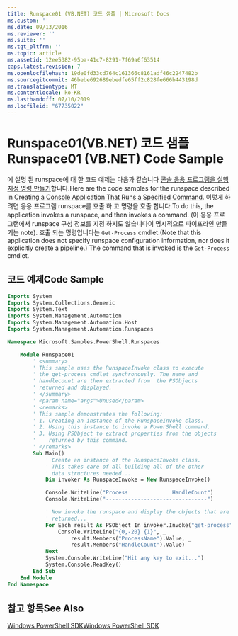```yaml
---
title: Runspace01 (VB.NET) 코드 샘플 | Microsoft Docs
ms.custom: ''
ms.date: 09/13/2016
ms.reviewer: ''
ms.suite: ''
ms.tgt_pltfrm: ''
ms.topic: article
ms.assetid: 12ee5382-95ba-41c7-8291-7f69a6f63514
caps.latest.revision: 7
ms.openlocfilehash: 19de0fd33cd764c161366c8161adf46c2247482b
ms.sourcegitcommit: 46bebe692689ebedfe65ff2c828fe666b443198d
ms.translationtype: MT
ms.contentlocale: ko-KR
ms.lasthandoff: 07/10/2019
ms.locfileid: "67735022"
---
```

# <a name="runspace01-vbnet-code-sample"></a><span data-ttu-id="9d4b6-102">Runspace01(VB.NET) 코드 샘플</span><span class="sxs-lookup"><span data-stu-id="9d4b6-102">Runspace01 (VB.NET) Code Sample</span></span>

<span data-ttu-id="9d4b6-103">에 설명 된 runspace에 대 한 코드 예제는 다음과 같습니다 [콘솔 응용 프로그램을 실행 지정 명령 만들기](/dotnet/csharp/programming-guide/inside-a-program/hello-world-your-first-program)합니다.</span><span class="sxs-lookup"><span data-stu-id="9d4b6-103">Here are the code samples for the runspace described in [Creating a Console Application That Runs a Specified Command](/dotnet/csharp/programming-guide/inside-a-program/hello-world-your-first-program).</span></span> <span data-ttu-id="9d4b6-104">이렇게 하려면 응용 프로그램 runspace를 호출 하 고 명령을 호출 합니다.</span><span class="sxs-lookup"><span data-stu-id="9d4b6-104">To do this, the application invokes a runspace, and then invokes a command.</span></span> <span data-ttu-id="9d4b6-105">(이 응용 프로그램에서 runspace 구성 정보를 지정 하지도 않습니다이 명시적으로 파이프라인 만들기는 note). 호출 되는 명령입니다는 `Get-Process` cmdlet.</span><span class="sxs-lookup"><span data-stu-id="9d4b6-105">(Note that this application does not specify runspace configuration information, nor does it explicitly create a pipeline.) The command that is invoked is the `Get-Process` cmdlet.</span></span>

## <a name="code-sample"></a><span data-ttu-id="9d4b6-106">코드 예제</span><span class="sxs-lookup"><span data-stu-id="9d4b6-106">Code Sample</span></span>

```vb
Imports System
Imports System.Collections.Generic
Imports System.Text
Imports System.Management.Automation
Imports System.Management.Automation.Host
Imports System.Management.Automation.Runspaces

Namespace Microsoft.Samples.PowerShell.Runspaces

    Module Runspace01
        ' <summary>
        ' This sample uses the RunspaceInvoke class to execute
        ' the get-process cmdlet synchronously. The name and
        ' handlecount are then extracted from  the PSObjects
        ' returned and displayed.
        ' </summary>
        ' <param name="args">Unused</param>
        ' <remarks>
        ' This sample demonstrates the following:
        ' 1. Creating an instance of the RunspaceInvoke class.
        ' 2. Using this instance to invoke a PowerShell command.
        ' 3. Using PSObject to extract properties from the objects
        '    returned by this command.
        ' </remarks>
        Sub Main()
            ' Create an instance of the RunspaceInvoke class.
            ' This takes care of all building all of the other
            ' data structures needed...
            Dim invoker As RunspaceInvoke = New RunspaceInvoke()

            Console.WriteLine("Process              HandleCount")
            Console.WriteLine("--------------------------------")

            ' Now invoke the runspace and display the objects that are
            ' returned...
            For Each result As PSObject In invoker.Invoke("get-process")
                Console.WriteLine("{0,-20} {1}", _
                    result.Members("ProcessName").Value, _
                    result.Members("HandleCount").Value)
            Next
            System.Console.WriteLine("Hit any key to exit...")
            System.Console.ReadKey()
        End Sub
    End Module
End Namespace
```

<!-- TODO!!!: [!code-csharp[Runspace01.vb](../../powershell-sdk-samples/SDK-2.0/vb/Runspace01/Runspace01.vb#L09-L53 "Runspace01.vb")] -->

## <a name="see-also"></a><span data-ttu-id="9d4b6-107">참고 항목</span><span class="sxs-lookup"><span data-stu-id="9d4b6-107">See Also</span></span>

[<span data-ttu-id="9d4b6-108">Windows PowerShell SDK</span><span class="sxs-lookup"><span data-stu-id="9d4b6-108">Windows PowerShell SDK</span></span>](../windows-powershell-reference.md)